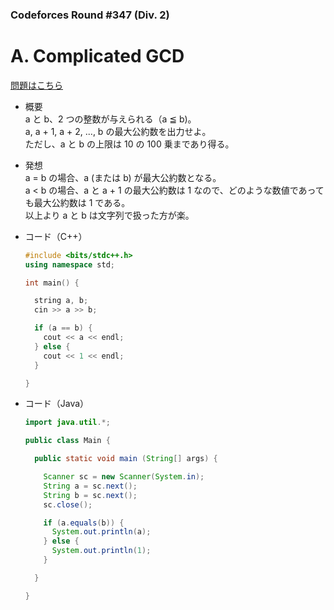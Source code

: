 ### Codeforces Round #347 (Div. 2)

# A. Complicated GCD

  [問題はこちら](https://codeforces.com/problemset/problem/664/A)
  
- 概要<br>
  a と b、2 つの整数が与えられる（a ≦ b)。<br>
  a, a + 1, a + 2, ..., b の最大公約数を出力せよ。<br>
  ただし、a と b の上限は 10 の 100 乗まであり得る。
  
- 発想<br>
  a = b の場合、a (または b) が最大公約数となる。<br>
  a < b の場合、a と a + 1 の最大公約数は 1 なので、どのような数値であっても最大公約数は 1 である。<br>
  以上より a と b は文字列で扱った方が楽。
  
  
- コード（C++）

  ```cpp
  #include <bits/stdc++.h>
  using namespace std;

  int main() {

    string a, b;
    cin >> a >> b;

    if (a == b) {
      cout << a << endl;
    } else {
      cout << 1 << endl;
    }

  }
  ```
  
- コード（Java）

  ```java
  import java.util.*;

  public class Main {

    public static void main (String[] args) {

      Scanner sc = new Scanner(System.in);
      String a = sc.next();
      String b = sc.next();
      sc.close();

      if (a.equals(b)) {
        System.out.println(a);
      } else {
        System.out.println(1);
      }

    }

  }
  ```
    